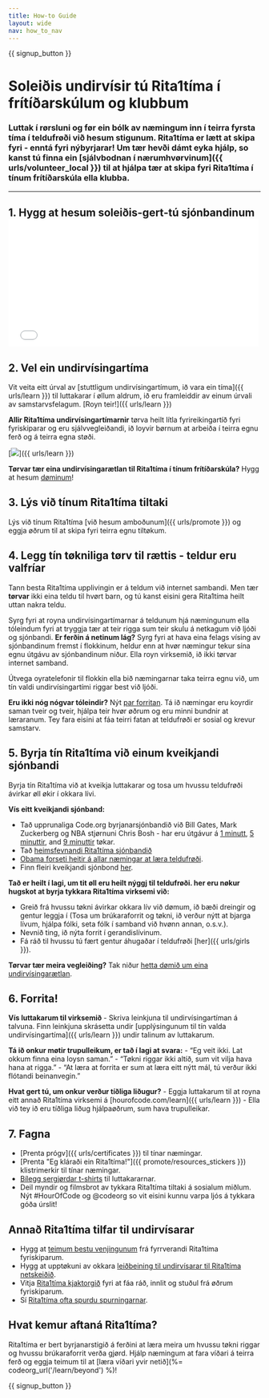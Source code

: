 ```yaml
---
title: How-to Guide
layout: wide
nav: how_to_nav
---
```


{{ signup_button }}

# Soleiðis undirvísir tú Rita1tíma í frítíðarskúlum og klubbum

### Luttak í rørsluni og før ein bólk av næmingum inn í teirra fyrsta tíma í teldufrøði við hesum stigunum. Rita1tíma er lætt at skipa fyri - enntá fyri nýbyrjarar! Um tær hevði dámt eyka hjálp, so kanst tú finna ein [sjálvbodnan í nærumhvørvinum]({{ urls/volunteer_local }}) til at hjálpa tær at skipa fyri Rita1tíma í tínum frítíðarskúla ella klubba.

* * *

## 1. Hygg at hesum soleiðis-gert-tú sjónbandinum <iframe width="500" height="255" src="//www.youtube.com/embed/SrnvvWDm73k" frameborder="0" allowfullscreen mark="crwd-mark"></iframe> 

## 2. Vel ein undirvísingartíma

Vit veita eitt úrval av [stuttligum undirvísingartímum, ið vara ein tíma]({{ urls/learn }}) til luttakarar í øllum aldrum, ið eru framleiddir av einum úrvali av samstarvsfelagum. [Royn teir!]({{ urls/learn }})

**Allir Rita1tíma undirvísingartímarnir** tørva heilt lítla fyrireikingartíð fyri fyriskiparar og eru sjálvvegleiðandi, ið loyvir børnum at arbeiða í teirra egnu ferð og á teirra egna støði.

[![](/images/fit-700/tutorials.png)]({{ urls/learn }})

**Tørvar tær eina undirvísingarætlan til Rita1tíma í tínum frítíðarskúla?** Hygg at hesum [døminum](/files/AfterschoolEducatorLessonPlanOutline.docx)!

## 3. Lýs við tínum Rita1tíma tiltaki

Lýs við tínum Rita1tíma [við hesum amboðunum]({{ urls/promote }}) og eggja øðrum til at skipa fyri teirra egnu tiltøkum.

## 4. Legg tín tøkniliga tørv til rættis - teldur eru valfríar

Tann besta Rita1tíma upplivingin er á teldum við internet sambandi. Men tær **tørvar** ikki eina teldu til hvørt barn, og tú kanst eisini gera Rita1tíma heilt uttan nakra teldu.

Syrg fyri at royna undirvísingartímarnar á teldunum hjá næmingunum ella tóleindum fyri at tryggja tær at teir rigga sum teir skulu á netkagum við ljóði og sjónbandi. **Er ferðin á netinum lág?** Syrg fyri at hava eina felags vísing av sjónbandinum fremst í flokkinum, heldur enn at hvør næmingur tekur sína egnu útgávu av sjónbandinum niður. Ella royn virksemið, ið ikki tørvar internet samband.

Útvega oyratelefonir til flokkin ella bið næmingarnar taka teirra egnu við, um tín valdi undirvísingartími riggar best við ljóði.

**Eru ikki nóg nógvar tóleindir?** Nýt [par forritan](https://www.youtube.com/watch?v=vgkahOzFH2Q). Tá ið næmingar eru koyrdir saman tveir og tveir, hjálpa teir hvør øðrum og eru minni bundnir at læraranum. Tey fara eisini at fáa teirri fatan at teldufrøði er sosial og krevur samstarv.

## 5. Byrja tín Rita1tíma við einum kveikjandi sjónbandi

Byrja tín Rita1tíma við at kveikja luttakarar og tosa um hvussu teldufrøði ávirkar øll økir í okkara lívi.

**Vís eitt kveikjandi sjónband:**

- Tað upprunaliga Code.org byrjanarsjónbandið við Bill Gates, Mark Zuckerberg og NBA stjørnuni Chris Bosh - har eru útgávur á [1 minutt](https://www.youtube.com/watch?v=qYZF6oIZtfc), [5 minuttir](https://www.youtube.com/watch?v=nKIu9yen5nc), and [9 minuttir](https://www.youtube.com/watch?v=dU1xS07N-FA) tøkar.
- Tað [heimsfevnandi Rita1tíma sjónbandið](https://www.youtube.com/watch?v=KsOIlDT145A)
- [Obama forseti heitir á allar næmingar at læra teldufrøði](https://www.youtube.com/watch?v=6XvmhE1J9PY).
- Finn fleiri kveikjandi sjónbond [her](https://www.youtube.com/playlist?list=PLzdnOPI1iJNfpD8i4Sx7U0y2MccnrNZuP).

**Tað er heilt í lagi, um tit øll eru heilt nýggj til teldufrøði. her eru nøkur hugskot at byrja tykkara Rita1tíma virksemi við:**

- Greið frá hvussu tøkni ávirkar okkara lív við dømum, ið bæði dreingir og gentur leggja í (Tosa um brúkaraforrit og tøkni, ið verður nýtt at bjarga lívum, hjálpa fólki, seta fólk í samband við hvønn annan, o.s.v.).
- Nevnið ting, ið nýta forrit í gerandislívinum.
- Fá ráð til hvussu tú fært gentur áhugaðar í teldufrøði [her]({{ urls/girls }}).

**Tørvar tær meira vegleiðing?** Tak niður [ hetta dømið um eina undirvísingarætlan](/files/AfterschoolEducatorLessonPlanOutline.docx).

## 6. Forrita!

**Vís luttakarum til virksemið** - Skriva leinkjuna til undirvísingartíman á talvuna. Finn leinkjuna skrásetta undir [upplýsingunum til tín valda undirvísingartíma]({{ urls/learn }}) undir talinum av luttakarum.

**Tá ið onkur møtir trupulleikum, er tað í lagi at svara:** - “Eg veit ikki. Lat okkum finna eina loysn saman.” - “Tøkni riggar ikki altíð, sum vit vilja hava hana at rigga.” - “At læra at forrita er sum at læra eitt nýtt mál, tú verður ikki flótandi beinanvegin.”

**Hvat gert tú, um onkur verður tíðliga liðugur?** - Eggja luttakarum til at royna eitt annað Rita1tíma virksemi á [hourofcode.com/learn]({{ urls/learn }}) - Ella við tey ið eru tíðliga liðug hjálpaøðrum, sum hava trupulleikar.

## 7. Fagna

- [Prenta prógv]({{ urls/certificates }}) til tínar næmingar.
- [Prenta "Eg kláraði ein Rita1tíma!"]({{ promote/resources_stickers }}) klistrimerkir til tínar næmingar.
- [Bílegg sergjørdar t-shirts](http://blog.code.org/post/132608499493/hour-of-code-shirts-and-more) til luttakararnar.
- Deil myndir og filmsbrot av tykkara Rita1tíma tiltaki á sosialum miðlum. Nýt #HourOfCode og @codeorg so vit eisini kunnu varpa ljós á tykkara góða úrslit!

## Annað Rita1tíma tilfar til undirvísarar

- Hygg at [teimum bestu venjingunum](http://www.slideshare.net/TeachCode/hour-of-code-best-practices-for-successful-educators-51273466) frá fyrrverandi Rita1tíma fyriskiparum.
- Hygg at upptøkuni av okkara [leiðbeining til undirvísarar til Rita1tíma netskeiðið](https://youtu.be/EJeMeSW2-Mw).
- Vitja [Rita1tíma kjaktorgið](http://forum.code.org/c/plc/hour-of-code) fyri at fáa ráð, innlit og stuðul frá øðrum fyriskiparum.
- Sí [Rita1tíma ofta spurdu spurningarnar](https://support.code.org/hc/en-us/categories/200147083-Hour-of-Code).

## Hvat kemur aftaná Rita1tíma?

Rita1tíma er bert byrjanarstigið á ferðini at læra meira um hvussu tøkni riggar og hvussu brúkaraforrit verða gjørd. Hjálp næmingum at fara víðari á teirra ferð og eggja teimum til at [læra víðari yvir netið](%= codeorg_url('/learn/beyond') %)!

{{ signup_button }}